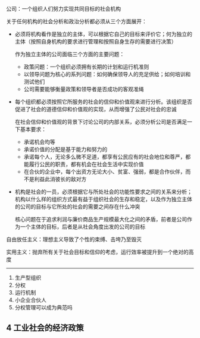 公司：一个组织人们努力实现共同目标的社会机构



关于任何机构的社会分析和政治分析都必须从三个方面展开：

- 必须将机构看作是独立的主体，可以根据它自己的目标来评价它；何为独立的主体（按照自身机构的要求进行管理和按照自身生存的需要进行决策）

  作为独立主体的公司面临三个方面的主要问题：

  - 政策问题：一个组织必须拥有长期的计划和运行机准则
  - 以领导问题为核心的系列问题：如何确保领导人的充足供给；如何培训和测试他们
  - 公司需要能够衡量政策和领导者是否成功的客观准绳

- 每个组织都必须按照它所服务的社会的信仰和价值观来进行分析。该组织是否促进了社会的道德信仰和价值观的实现，从而增强了公民对社会的忠诚

  在社会信仰和价值观的背景下讨论公司的内部关系，必须分析公司是否满足一下基本要求：

  - 承诺机会均等
  - 承诺价值的分配是基于能力和努力的
  - 承诺每个人，无论多么微不足道，都享有公民应有的社会地位和尊严，都能履行公民的职责，都有机会在社会生活中实现价值
  - 在合伙的企业中，每个出资方无论大小、贫富、强弱，都是合作伙伴，而不是利益此消彼长的敌对方

- 机构是社会的一员，必须根据它与所处社会的功能性要求之间的关系来分析；机构以什么样的组织方式最有益于组织社会的生存和稳定，以及作为独立主体的公司的目标与它所处的社会的需要之间存在什么冲突

  核心问题在于追求利润与廉价商品生产规模最大化之间的矛盾，前者是公司作为一个主体的目标，后者是从社会角度出发的公司的目标



自由放任主义：理想主义导致了个性的束缚、击垮乃至毁灭

实用主义：抛弃所有关于社会目标和信仰的考虑，运行效率被提升到一个绝对的高度





***

1. 生产型组织
2. 分权
3. 运行机制
4. 小企业合伙人
5. 分权管理可以成为典范吗



## 4 工业社会的经济政策



